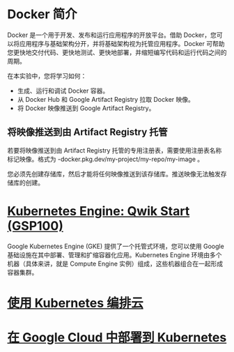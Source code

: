 # Docker 简介
Docker 是一个用于开发、发布和运行应用程序的开放平台。借助 Docker，您可以将应用程序与基础架构分开，并将基础架构视为托管应用程序。Docker 可帮助您更快地交付代码、更快地测试、更快地部署，并缩短编写代码和运行代码之间的周期。

在本实验中，您将学习如何：
* 生成、运行和调试 Docker 容器。
* 从 Docker Hub 和 Google Artifact Registry 拉取 Docker 映像。
* 将 Docker 映像推送到 Google Artifact Registry。

## 将映像推送到由 Artifact Registry 托管
若要将映像推送到由 Artifact Registry 托管的专用注册表，需要使用注册表名称标记映像。格式为 <regional-repository>-docker.pkg.dev/my-project/my-repo/my-image 。

您必须先创建存储库，然后才能将任何映像推送到该存储库。推送映像无法触发存储库的创建。

# [Kubernetes Engine: Qwik Start (GSP100)](../labs/GSP100.md)
Google Kubernetes Engine (GKE) 提供了一个托管式环境，您可以使用 Google 基础设施在其中部署、管理和扩缩容器化应用。Kubernetes Engine 环境由多个机器（具体来讲，就是 Compute Engine 实例）组成，这些机器组合在一起形成容器集群。

# [使用 Kubernetes 编排云](../labs/GSP021.md)

# [在 Google Cloud 中部署到 Kubernetes](../labs/GSP318.md)
